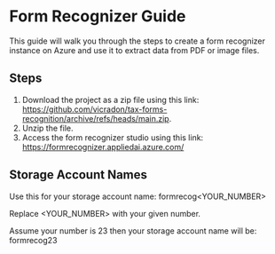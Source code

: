 # Form Recognizer Guide

This guide will walk you through the steps to create a form recognizer instance on Azure and use it to extract data from PDF or image files.

## Steps

1. Download the project as a zip file using this link: https://github.com/vicradon/tax-forms-recognition/archive/refs/heads/main.zip.
2. Unzip the file.
3. Access the form recognizer studio using this link: https://formrecognizer.appliedai.azure.com/

## Storage Account Names

Use this for your storage account name: formrecog<YOUR_NUMBER>

Replace <YOUR_NUMBER> with your given number.

Assume your number is 23 then your storage account name will be: formrecog23
